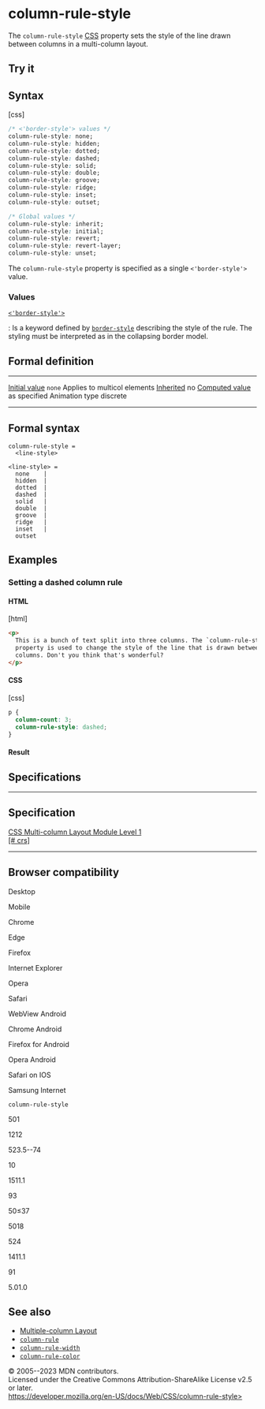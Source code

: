 column-rule-style
=================

The `column-rule-style`
[CSS](https://developer.mozilla.org/en-US/docs/Web/CSS) property sets
the style of the line drawn between columns in a multi-column layout.

Try it
------

Syntax
------

[css]

```css
/* <'border-style'> values */
column-rule-style: none;
column-rule-style: hidden;
column-rule-style: dotted;
column-rule-style: dashed;
column-rule-style: solid;
column-rule-style: double;
column-rule-style: groove;
column-rule-style: ridge;
column-rule-style: inset;
column-rule-style: outset;

/* Global values */
column-rule-style: inherit;
column-rule-style: initial;
column-rule-style: revert;
column-rule-style: revert-layer;
column-rule-style: unset;
```

The `column-rule-style` property is specified as a single
`<'border-style'>` value.

### Values

[`<'border-style'>`](#border-style)

:   Is a keyword defined by [`border-style`](border-style.md) describing
    the style of the rule. The styling must be interpreted as in the
    collapsing border model.

Formal definition
-----------------

  ---------------------------------- -------------------
  [Initial value](initial_value.md)     `none`
  Applies to                         multicol elements
  [Inherited](inheritance.md)           no
  [Computed value](computed_value.md)   as specified
  Animation type                     discrete
  ---------------------------------- -------------------

Formal syntax
-------------

```
column-rule-style = 
  <line-style>  

<line-style> = 
  none    |
  hidden  |
  dotted  |
  dashed  |
  solid   |
  double  |
  groove  |
  ridge   |
  inset   |
  outset  
```

Examples
--------

### Setting a dashed column rule

#### HTML

[html]

```html
<p>
  This is a bunch of text split into three columns. The `column-rule-style`
  property is used to change the style of the line that is drawn between
  columns. Don't you think that's wonderful?
</p>
```

#### CSS

[css]

```css
p {
  column-count: 3;
  column-rule-style: dashed;
}
```

#### Result

Specifications
--------------

  -----------------------------------------------------------------------

Specification
  -----------------------------------------------------------------------

  [CSS Multi-column Layout Module Level 1\
  [\# crs]](https://drafts.csswg.org/css-multicol/#crs)

  -----------------------------------------------------------------------

Browser compatibility
---------------------

Desktop

Mobile

Chrome

Edge

Firefox

Internet Explorer

Opera

Safari

WebView Android

Chrome Android

Firefox for Android

Opera Android

Safari on IOS

Samsung Internet

`column-rule-style`

501

1212

523.5--74

10

1511.1

93

50≤37

5018

524

1411.1

91

5.01.0

See also
--------

- [Multiple-column
    Layout](https://developer.mozilla.org/en-US/docs/Learn/CSS/CSS_layout/Multiple-column_Layout)
- [`column-rule`](column-rule.md)
- [`column-rule-width`](column-rule-width.md)
- [`column-rule-color`](column-rule-color.md)

© 2005--2023 MDN contributors.\
Licensed under the Creative Commons Attribution-ShareAlike License v2.5
or later.\
https://developer.mozilla.org/en-US/docs/Web/CSS/column-rule-style>
